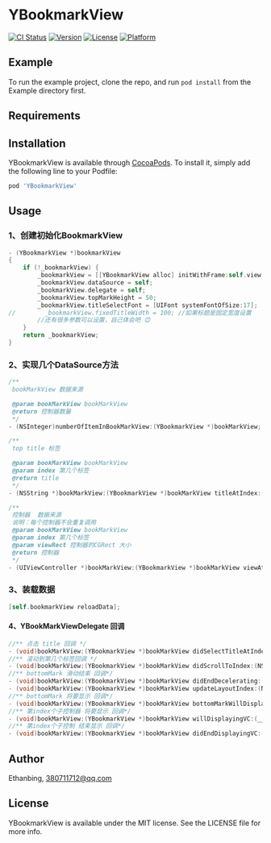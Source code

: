 # YBookmarkView

[![CI Status](https://img.shields.io/travis/380711712@qq.com/YBookmarkView.svg?style=flat)](https://travis-ci.org/380711712@qq.com/YBookmarkView)
[![Version](https://img.shields.io/cocoapods/v/YBookmarkView.svg?style=flat)](https://cocoapods.org/pods/YBookmarkView)
[![License](https://img.shields.io/cocoapods/l/YBookmarkView.svg?style=flat)](https://cocoapods.org/pods/YBookmarkView)
[![Platform](https://img.shields.io/cocoapods/p/YBookmarkView.svg?style=flat)](https://cocoapods.org/pods/YBookmarkView)

## Example

To run the example project, clone the repo, and run `pod install` from the Example directory first.

## Requirements

## Installation

YBookmarkView is available through [CocoaPods](https://cocoapods.org). To install
it, simply add the following line to your Podfile:

```ruby
pod 'YBookmarkView'
```

## Usage

### 1、创建初始化BookmarkView

```objective-c
- (YBookmarkView *)bookmarkView
{
    if (!_bookmarkView) {
        _bookmarkView = [[YBookmarkView alloc] initWithFrame:self.view.frame];
        _bookmarkView.dataSource = self;
        _bookmarkView.delegate = self;
        _bookmarkView.topMarkHeight = 50;
        _bookmarkView.titleSelectFont = [UIFont systemFontOfSize:17];
//        _bookmarkView.fixedTitleWidth = 100; //如果标题是固定宽度设置
        //还有很多参数可以设置，自己体会吧 😊
    }
    return _bookmarkView;
}
```

### 2、实现几个DataSource方法

```objective-c
/**
 bookMarkView 数据来源

 @param bookMarkView bookMarkView
 @return 控制器数量
 */
- (NSInteger)numberOfItemInBookMarkView:(YBookmarkView *)bookMarkView;

/**
 top title 标签

 @param bookMarkView bookMarkView
 @param index 第几个标签
 @return title
 */
- (NSString *)bookMarkView:(YBookmarkView *)bookMarkView titleAtIndex:(NSInteger)index;

/**
 控制器  数据来源
 说明：每个控制器不会重复调用
 @param bookMarkView bookMarkView
 @param index 第几个标签
 @param viewRect 控制器的CGRect 大小
 @return 控制器
 */
- (UIViewController *)bookMarkView:(YBookmarkView *)bookMarkView viewAtIndex:(NSInteger)index viewRect:(CGRect)viewRect;
```

### 3、装载数据

```objective-c
[self.bookmarkView reloadData];
```



#### 4、YBookMarkViewDelegate 回调

```objective-c
//** 点击 title 回调 */
- (void)bookMarkView:(YBookmarkView *)bookMarkView didSelectTitleAtIndex:(NSInteger)index;
//** 滚动到第几个标签回调 */
- (void)bookMarkView:(YBookmarkView *)bookMarkView didScrollToIndex:(NSInteger)index;
//** bottomMark 滑动结束 回调*/
- (void)bookMarkView:(YBookmarkView *)bookMarkView didEndDecelerating:(NSInteger)index;
- (void)bookMarkView:(YBookmarkView *)bookMarkView updateLayoutIndex:(NSInteger)index viewController:(UIViewController *)vc;
//** bottomMark 将要显示 回调*/
- (void)bookMarkView:(YBookmarkView *)bookMarkView bottomMarkWillDisplayCell:(UICollectionViewCell *)cell atIndex:(NSInteger)index;
//** 第index个子控制器 将要显示 回调*/
- (void)bookMarkView:(YBookmarkView *)bookMarkView willDisplayingVC:(__kindof UIViewController *)vc index:(NSInteger)index;
//** 第index个子控制 结束显示 回调*/
- (void)bookMarkView:(YBookmarkView *)bookMarkView didEndDisplayingVC:(__kindof UIViewController *)vc index:(NSInteger)index;
```

## Author

Ethanbing, 380711712@qq.com

## License

YBookmarkView is available under the MIT license. See the LICENSE file for more info.
